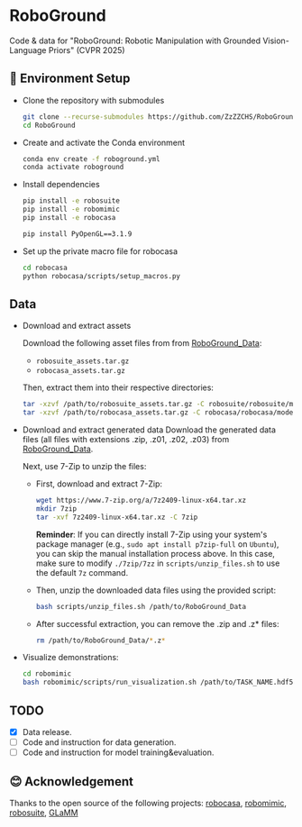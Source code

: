 # RoboGround
Code &amp; data for "RoboGround: Robotic Manipulation with Grounded Vision-Language Priors" (CVPR 2025)


## 🔨 Environment Setup

- Clone the repository with submodules
    ```bash
    git clone --recurse-submodules https://github.com/ZzZZCHS/RoboGround.git
    cd RoboGround
    ```

- Create and activate the Conda environment
    ```bash
    conda env create -f roboground.yml
    conda activate roboground
    ```

- Install dependencies
    ```bash
    pip install -e robosuite
    pip install -e robomimic
    pip install -e robocasa

    pip install PyOpenGL==3.1.9
    ```

- Set up the private macro file for robocasa
    ```bash
    cd robocasa
    python robocasa/scripts/setup_macros.py
    ```

## Data

- Download and extract assets

    Download the following asset files from from [RoboGround_Data](https://huggingface.co/datasets/ZzZZCHS/RoboGround_Data/tree/main):
    - `robosuite_assets.tar.gz`
    - `robocasa_assets.tar.gz`
    
    Then, extract them into their respective directories:
    ```bash
    tar -xzvf /path/to/robosuite_assets.tar.gz -C robosuite/robosuite/models/
    tar -xzvf /path/to/robocasa_assets.tar.gz -C robocasa/robocasa/models/
    ```

- Download and extract generated data
    Download the generated data files (all files with extensions .zip, .z01, .z02, .z03) from [RoboGround_Data](https://huggingface.co/datasets/ZzZZCHS/RoboGround_Data/tree/main). 
    
    Next, use 7-Zip to unzip the files:
    - First, download and extract 7-Zip:
        ```bash
        wget https://www.7-zip.org/a/7z2409-linux-x64.tar.xz
        mkdir 7zip
        tar -xvf 7z2409-linux-x64.tar.xz -C 7zip
        ```
        **Reminder**: If you can directly install 7-Zip using your system's package manager (e.g., `sudo apt install p7zip-full` on `Ubuntu`), you can skip the manual installation process above. In this case, make sure to modify `./7zip/7zz` in `scripts/unzip_files.sh` to use the default `7z` command.

    - Then, unzip the downloaded data files using the provided script:
        ```bash
        bash scripts/unzip_files.sh /path/to/RoboGround_Data
        ```

    - After successful extraction, you can remove the .zip and .z* files:
        ```bash
        rm /path/to/RoboGround_Data/*.z*
        ```

- Visualize demonstrations:
    ```bash
    cd robomimic
    bash robomimic/scripts/run_visualization.sh /path/to/TASK_NAME.hdf5
    ```


## TODO

- [x] Data release.
- [ ] Code and instruction for data generation.
- [ ] Code and instruction for model training&evaluation.

## 😊 Acknowledgement

Thanks to the open source of the following projects:
[robocasa](https://github.com/robocasa/robocasa/tree/main), [robomimic](https://github.com/ARISE-Initiative/robomimic), [robosuite](https://github.com/ARISE-Initiative/robosuite/tree/master), [GLaMM](https://github.com/mbzuai-oryx/groundingLMM)